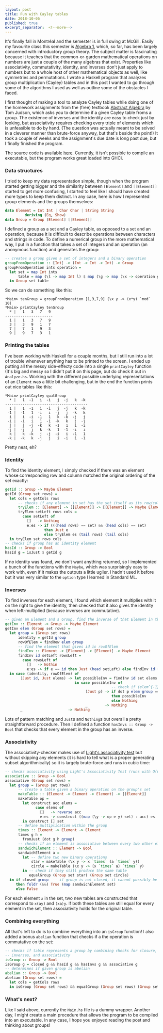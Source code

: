 ```yaml
---
layout: post
title: Fun with Cayley tables
date: 2018-10-06
published: true
excerpt_separator:  <!--more-->
---
```

It's finally fall in Montréal and the semester is in full swing at McGill. Easily my favourite class this semester is [Algebra 1](https://www.mcgill.ca/study/2018-2019/courses/math-235), which, so far, has been largely concerned with introductory group theory. The subject matter is fascinating because it teaches that the common-or-garden mathematical operations on numbers are just a couple of the many algebras that exist. Properties like associativity, commutativity, identity, and inverses don't just apply to numbers but to a whole host of other mathematical objects as well, like symmetries and permutations. I wrote a Haskell program that analyzes group multiplication (Cayley) tables and in this post I wanted to go through some of the algorithms I used as well as outline some of the obstacles I faced.  

<!--more-->
I first thought of making a tool to analyze Cayley tables while doing one of the homework assignments from the (free) textbook [Abstract Algebra](http://abstract.ups.edu) by Tom Judson, which asks you to determine if a given Cayley table froms a group. The existence of inverses and the identity are easy to check just by looking, but associativity requires checking every triple of elements which is unfeasible to do by hand. (The question was actually meant to be solved in a cleverer manner than brute-force anyway, but that's beside the point!) It took a couple of weeks and the assignment's due date is long past due, but I finally finished the program.  

The source code is available [here](https://github.com/marcelgoh/misc-programs/tree/master/haskell/Cayley). Currently, it isn't possible to compile an executable, but the program works great loaded into GHCi.
### Data structures
I tried to keep my data representation simple, though when the program started getting bigger and the similarity between `[Element]` and `[[Element]]` started to get more confusing, I started to feel like I should have created more types to keep them distinct. In any case, here is how I represented group elements and the groups themselves:
```haskell
data Element = Int Int | Char Char | String String
         deriving (Eq, Show)
data Group = Group [Element] [[Element]]
```
I defined a group as a set and a Cayley table, as opposed to a set and an operation, because it is difficult to describe operations between characters and strings in code. To define a numerical group in the more mathematical way, I put in a function that takes a set of integers and an operation (an anonymous function) and generates the group:
```haskell
-- creates a group given a set of integers and a binary operation
groupFromOperation :: [Int] -> (Int -> Int -> Int) -> Group
groupFromOperation ints operation =
  let set = map Int ints
      table = map (\l -> map Int l) $ map (\g -> map (\x -> operation g x) ints) ints
  in Group set table
```
So we can do something like this:
```
*Main> tenGroup = groupFromOperation [1,3,7,9] (\x y -> (x*y) `mod` 10)
*Main> printCayley tenGroup
  * |   1   3   7   9
----------------------
  1 |   1   3   7   9
  3 |   3   9   1   7
  7 |   7   1   9   3
  9 |   9   7   3   1
```

### Printing the tables
I've been working with Haskell for a couple months, but I still run into a lot of trouble whenever anything has to be printed to the screen. I ended up putting all the messy side-effecty code into a single `printCayley` function (It's big and messy so I didn't put it on this page, but do check it out in `Analyze.hs`. Working with the different possible underlying representations of an `Element` was a little bit challenging, but in the end the function prints out nice tables like this:
```
*Main> printCayley quatGroup
  * |   1  -1   i  -i   j  -j   k  -k
--------------------------------------
  1 |   1  -1   i  -i   j  -j   k  -k
 -1 |  -1   1  -i   i  -j   j  -k   k
  i |   i  -i  -1   1   k  -k  -j   j
 -i |  -i   i   1  -1  -k   k   j  -j
  j |   j  -j  -k   k  -1   1   i  -i
 -j |  -j   j   k  -k   1  -1  -i   i
  k |   k  -k   j  -j  -i   i  -1   1
 -k |  -k   k  -j   j   i  -i   1  -1
 ```
Pretty neat, eh?

### Identity
To find the identity element, I simply checked if there was an element whose corresponding row and column matched the original ordering of the set exactly:
```haskell
getId :: Group -> Maybe Element
getId (Group set rows) =
  let cols = getCols rows
      -- checks if any element in set has the set itself as its row/col
      tryElem :: [Element] -> [[Element]] -> [[Element]] -> Maybe Element
      tryElem setLeft rows cols =
        case setLeft of
          []   -> Nothing
          e:es -> if (((head rows) == set) && (head cols) == set)
                  then Just e
                  else tryElem es (tail rows) (tail cols)
  in tryElem set rows cols
-- checks if group has an identity element
hasId :: Group -> Bool
hasId g = isJust $ getId g
```
If no identity was found, we don't want anything returned, so I implemented a bunch of the functions with the `Maybe`, which was surprisingly easy to work with, even if it makes the outputs a little uglier. I hadn't used it before but it was very similar to the `option` type I learned in Standard ML.

### Inverses
To find inverses for each element, I found which element it multiplies with it on the right to give the identity, then checked that it also gives the identity when left-multiplied (because inverses are commutative).
```haskell
-- given an Element and a Group, find the inverse of that Element in the Group
getInv :: Element -> Group -> Maybe Element
getInv elem (Group set rows) =
  let group = (Group set rows)
      identity = getId group
      rowOfElem = findRow elem group
      -- find the element that gives id in rowOfElem
      findInv :: Element -> [Element] -> [Element] -> Maybe Element
      findInv id setLeft rowsLeft =
        case rowsLeft of
          []   -> Nothin
          e:es -> if e == id then Just (head setLeft) else findInv id (tail setLeft) es
  in case (identity, rowOfElem) of
       (Just id, Just elems) -> let possibleInv = findInv id set elems
                                in case possibleInv of
                                                 -- check if (elem^{-1}*elem = id) as well
                                     (Just p) -> if dot p elem group == identity
                                                 then possibleInv
                                                 else Nothing
                                     _        -> Nothing
       _                     -> Nothing
```
Lots of pattern matching and `Just`s and `Nothing`s but overall a pretty straightforward procedure. Then I defined a function `hasInvs :: Group -> Bool` that checks that every element in the group has an inverse.

### Associativity
The associativity-checker makes use of [Light's associativity test](https://en.wikipedia.org/wiki/Light%27s_associativity_test) but without skipping any elements (it is hard to tell what is a proper generating subset algorithmically) so it is largely brute-force and runs in cubic time:
```haskell
-- checks associativity using Light's Associativity Test (runs with O(n^3))
associative :: Group -> Bool
associative (Group set rows) =
  let group = (Group set rows)
      -- create a table given a binary operation on the group's set
      makeTable :: (Element -> Element -> Element) -> [[Element]]
      makeTable op =
        let construct acc elems =
              case elems of
                []   -> reverse acc
                e:es -> construct ((map (\y -> op e y) set) : acc) es
        in construct [] set
      -- define multiplication within the group
      times :: Element -> Element -> Element
      times g h =
        fromJust (dot g h group)
      -- checks if an element is associative between every two other elements in the group
      sandwichElement :: Element -> Bool
      sandwichElement a =
        let -- define two new binary operations
            star = makeTable (\x y -> x `times` (a `times` y))
            circle = makeTable (\x y -> (x `times` a) `times` y)
        in -- check if they still produce the same table
           equalGroup (Group set star) (Group set circle)
  in if closed group  -- if group is not closed, it cannot possibly be associative
     then foldr (&&) True (map sandwichElement set)
     else False
```
For each element `a` in the set, two new tables are constructed that correspond to `x(ay)` and `(xa)y`. If both these tables are still equal for every element in the set, then associativity holds for the original table.
### Combining everything
All that's left to do is to combine everything into an `isGroup` function! I also added a bonus `abelian` function that checks if a the operation is commutative on the set:
```haskell
-- checks if table represents a group by combining checks for closure, identity,
-- inverses, and associativity
isGroup :: Group -> Bool
isGroup g = closed g && hasId g && hasInvs g && associative g
-- determines if given group is abelian
abelian :: Group -> Bool
abelian (Group set rows) =
  let cols = getCols rows
  in isGroup (Group set rows) && equalGroup (Group set rows) (Group set cols)
```
### What's next?
Like I said above, currently the `Main.hs` file is a dummy wrapper. Another day, I might create a main procedure that allows the program to be compiled into an executable. In any case, I hope you enjoyed reading the post and thinking about groups!